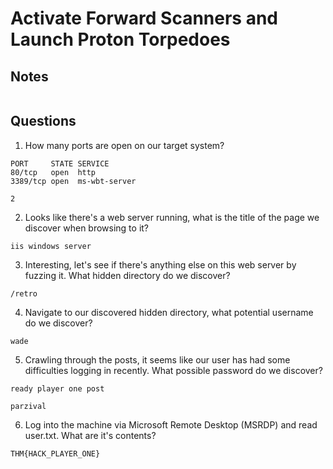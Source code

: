 # Activate Forward Scanners and Launch Proton Torpedoes

## Notes
```
```

## Questions
1. How many ports are open on our target system?
```
PORT     STATE SERVICE
80/tcp   open  http
3389/tcp open  ms-wbt-server

2
```

2. Looks like there's a web server running, what is the title of the page we discover when browsing to it?
```
iis windows server
```

3. Interesting, let's see if there's anything else on this web server by fuzzing it. What hidden directory do we discover?
```
/retro
```

4. Navigate to our discovered hidden directory, what potential username do we discover?
```
wade
```

5. Crawling through the posts, it seems like our user has had some difficulties logging in recently. What possible password do we discover?
```
ready player one post

parzival
```

6. Log into the machine via Microsoft Remote Desktop (MSRDP) and read user.txt. What are it's contents?
```
THM{HACK_PLAYER_ONE}
```
